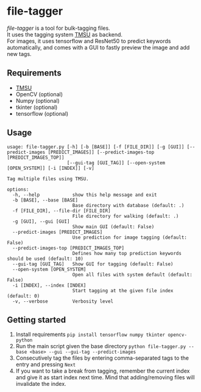# file-tagger

*file-tagger* is a tool for bulk-tagging files.  
It uses the tagging system [TMSU](https://tmsu.org/) as backend.  
For images, it uses tensorflow and ResNet50 to predict keywords automatically,
and comes with a GUI to fastly preview the image and add new tags.

## Requirements

- [TMSU](https://tmsu.org/)
- OpenCV (optional)
- Numpy (optional)
- tkinter (optional)
- tensorflow (optional)

## Usage

```
usage: file-tagger.py [-h] [-b [BASE]] [-f [FILE_DIR]] [-g [GUI]] [--predict-images [PREDICT_IMAGES]] [--predict-images-top [PREDICT_IMAGES_TOP]]
                      [--gui-tag [GUI_TAG]] [--open-system [OPEN_SYSTEM]] [-i [INDEX]] [-v]

Tag multiple files using TMSU.

options:
  -h, --help            show this help message and exit
  -b [BASE], --base [BASE]
                        Base directory with database (default: .)
  -f [FILE_DIR], --file-dir [FILE_DIR]
                        File directory for walking (default: .)
  -g [GUI], --gui [GUI]
                        Show main GUI (default: False)
  --predict-images [PREDICT_IMAGES]
                        Use prediction for image tagging (default: False)
  --predict-images-top [PREDICT_IMAGES_TOP]
                        Defines how many top prediction keywords should be used (default: 10)
  --gui-tag [GUI_TAG]   Show GUI for tagging (default: False)
  --open-system [OPEN_SYSTEM]
                        Open all files with system default (default: False)
  -i [INDEX], --index [INDEX]
                        Start tagging at the given file index (default: 0)
  -v, --verbose         Verbosity level
```

## Getting started

1. Install requirements `pip install tensorflow numpy tkinter opencv-python`
2. Run the main script given the base directory `python file-tagger.py --base <base> --gui --gui-tag --predict-images`
3. Consecutively tag the files by entering comma-separated tags to the entry and pressing `Next`
4. If you want to take a break from tagging, remember the current index and give it as start index next time. Mind that adding/removing files will invalidate the index.
